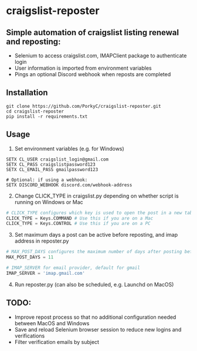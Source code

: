 # craigslist-reposter

## Simple automation of craigslist listing renewal and reposting:

- Selenium to access craigslist.com, IMAPClient package to authenticate login
- User information is imported from environment variables
- Pings an optional Discord webhook when reposts are completed

## Installation

```shell
git clone https://github.com/PorkyC/craigslist-reposter.git
cd craigslist-reposter
pip install -r requirements.txt
```

## Usage

1. Set environment variables (e.g. for Windows)

```shell
SETX CL_USER craigslist_login@gmail.com
SETX CL_PASS craigslistpassword123
SETX CL_EMAIL_PASS gmailpassword123

# Optional: if using a webhook:
SETX DISCORD_WEBHOOK discord.com/webhook-address
```

2. Change CLICK_TYPE in craigslist.py depending on whether script is running on Windows or Mac

```python
# CLICK_TYPE configures which key is used to open the post in a new tab
CLICK_TYPE = Keys.COMMAND # Use this if you are on a Mac
CLICK_TYPE = Keys.CONTROL # Use this if you are on a PC
```

3. Set maximum days a post can be active before reposting, and imap address in reposter.py

```python
# MAX_POST_DAYS configures the maximum number of days after posting before reposting
MAX_POST_DAYS = 11

# IMAP_SERVER for email provider, default for gmail
IMAP_SERVER = 'imap.gmail.com'
```

4. Run reposter.py (can also be scheduled, e.g. Launchd on MacOS)

## TODO:

- Improve repost process so that no additional configuration needed between MacOS and Windows
- Save and reload Selenium browser session to reduce new logins and verifications
- Filter verification emails by subject 